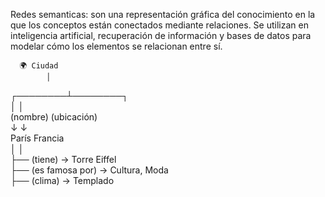Redes semanticas:  son una representación gráfica del conocimiento en la que los conceptos están conectados mediante relaciones. 
Se utilizan en inteligencia artificial, recuperación de información y bases de datos para modelar cómo los elementos se relacionan entre sí.


      🌍 Ciudad  
            │  
   ┌────────┴────────┐  
   │                 │  
(nombre)          (ubicación)  
   ↓                 ↓  
París             Francia  
   │                 │  
   ├── (tiene) → Torre Eiffel  
   ├── (es famosa por) → Cultura, Moda  
   ├── (clima) → Templado  

